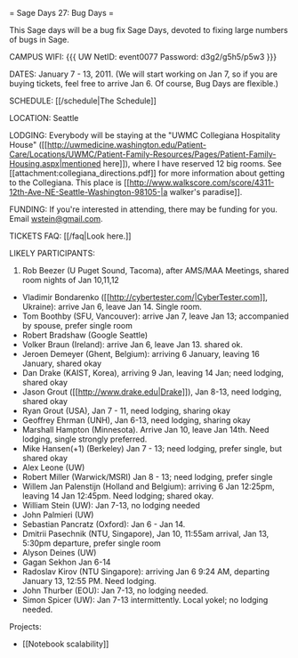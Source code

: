= Sage Days 27: Bug Days =

This Sage days will be a bug fix Sage Days, devoted to fixing large numbers of bugs in Sage. 

CAMPUS WIFI:
{{{
UW NetID: 	event0077
Password: 	d3g2/g5h5/p5w3
}}}

DATES: January 7 - 13, 2011.  (We will start working on Jan 7, so if you are buying tickets, feel free to arrive Jan 6.  Of course, Bug Days are flexible.)   

SCHEDULE: [[/schedule|The Schedule]] 

LOCATION: Seattle

LODGING: Everybody will be staying at the "UWMC Collegiana Hospitality House" ([[http://uwmedicine.washington.edu/Patient-Care/Locations/UWMC/Patient-Family-Resources/Pages/Patient-Family-Housing.aspx|mentioned here]]), where I have reserved 12 big rooms.  See [[attachment:collegiana_directions.pdf]] for more information about getting to the Collegiana.  This place is [[http://www.walkscore.com/score/4311-12th-Ave-NE-Seattle-Washington-98105-|a walker's paradise]].

FUNDING: If you're interested in attending, there may be funding for you.   Email wstein@gmail.com.

TICKETS FAQ: [[/faq|Look here.]]

LIKELY PARTICIPANTS:

  1. Rob Beezer (U Puget Sound, Tacoma), after AMS/MAA Meetings, shared room nights of Jan 10,11,12
  * Vladimir Bondarenko ([[http://cybertester.com/|CyberTester.com]], Ukraine): arrive Jan 6, leave Jan 14. Single room.
  * Tom Boothby (SFU, Vancouver): arrive Jan 7, leave Jan 13; accompanied by spouse, prefer single room
  * Robert Bradshaw (Google Seattle)
  * Volker Braun (Ireland): arrive Jan 6, leave Jan 13. shared ok.
  * Jeroen Demeyer (Ghent, Belgium): arriving 6 January, leaving 16 January, shared okay
  * Dan Drake (KAIST, Korea), arriving 9 Jan, leaving 14 Jan; need lodging, shared okay
  * Jason Grout ([[http://www.drake.edu|Drake]]), Jan 8-13, need lodging, shared okay
  * Ryan Grout (USA), Jan 7 - 11, need lodging, sharing okay
  * Geoffrey Ehrman (UNH), Jan 6-13, need lodging, sharing okay
  * Marshall Hampton (Minnesota).  Arrive Jan 10, leave Jan 14th.  Need lodging, single strongly preferred.
  * Mike Hansen(+1) (Berkeley)  Jan 7 - 13; need lodging, prefer single, but shared okay
  * Alex Leone  (UW)
  * Robert Miller (Warwick/MSRI) Jan 8 - 13; need lodging, prefer single
  * Willem Jan Palenstijn (Holland and Belgium): arriving 6 Jan 12:25pm, leaving 14 Jan 12:45pm. Need lodging; shared okay.
  * William Stein (UW):  Jan 7-13, no lodging needed
  * John Palmieri (UW)
  * Sebastian Pancratz (Oxford): Jan 6 - Jan 14.
  * Dmitrii Pasechnik (NTU, Singapore), Jan 10, 11:55am arrival, Jan 13, 5:30pm departure, prefer single room
  * Alyson Deines (UW)
  * Gagan Sekhon Jan 6-14
  * Radoslav Kirov (NTU Singapore): arriving Jan 6 9:24 AM, departing January 13, 12:55 PM. Need lodging.
  * John Thurber (EOU):  Jan 7-13, no lodging needed.
  * Simon Spicer (UW): Jan 7-13 intermittently. Local yokel; no lodging needed.

Projects:

  * [[Notebook scalability]]
